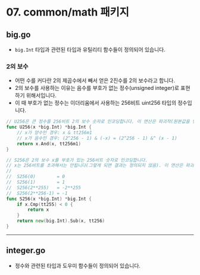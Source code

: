 # 07. common/math 패키지

## big.go

- `big.Int` 타입과 관련된 타입과 유틸리티 함수들이 정의되어 있습니다.

### 2의 보수

- 어떤 수를 커다란 2의 제곱수에서 빼서 얻은 2진수를 2의 보수라고 합니다.
- 2의 보수를 사용하는 이유는 음수를 부호가 없는 정수(unsigned integer)로 표현하기 위해서입니다.
- 이 때 부호가 없는 정수는 이더리움에서 사용하는 256비트 uint256 타입의 정수입니다.

```go
// U256은 큰 정수를 256비트 2의 보수 숫자로 인코딩합니다. 이 연산은 파괴적(원본값을 변경)입니다.
func U256(x *big.Int) *big.Int {
	// x가 양수인 경우: x & tt256m1
	// x가 음수인 경우: (2^256 - 1) & (-x) = (2^256 - 1) &^ (x - 1)
	return x.And(x, tt256m1)
}

// S256은 2의 보수 x를 부호가 있는 256비트 숫자로 인코딩합니다.
// x는 256비트를 초과해서는 안됩니다(그렇게 되면 결과는 정의되지 않음). 이 연산은 파괴적(원본값을 변경)이지 않습니다.
//
//	S256(0)        = 0
//	S256(1)        = 1
//	S256(2**255)   = -2**255
//	S256(2**256-1) = -1
func S256(x *big.Int) *big.Int {
	if x.Cmp(tt255) < 0 {
		return x
	}
	return new(big.Int).Sub(x, tt256)
}
```

---

## integer.go

- 정수와 관련된 타입과 도우미 함수들이 정의되어 있습니다.